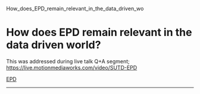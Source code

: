 How_does_EPD_remain_relevant_in_the_data_driven_wo



How does EPD remain relevant in the data driven world?
======================================================

This was addressed during live talk Q+A segment; <https://live.motionmediaworks.com/video/SUTD-EPD>

[EPD](https://www.sutd.edu.sg/epd/tag/epd/)

---

